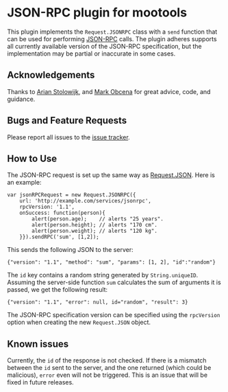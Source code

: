 # JSON-RPC plugin for mootools

This plugin implements the ``Request.JSONRPC`` class with a ``send`` function 
that can be used for performing [JSON-RPC](http://json-rpc.org/) calls. The 
plugin adheres supports all currently available version of the JSON-RPC 
specification, but the implementation may be partial or inaccurate in some 
cases.

## Acknowledgements

Thanks to [Arian Stolowijk](https://github.com/arian), and 
[Mark Obcena](http://keetology.com/) for great advice, code, and guidance.

## Bugs and Feature Requests

Please report all issues to the 
[issue tracker](https://github.com/foxbunny/mootools-jsonrpc/issues).

## How to Use

The JSON-RPC request is set up the same way as 
[Request.JSON](http://mootools.net/docs/core/Request/Request.JSON). Here is 
an example:

    var jsonRPCRequest = new Request.JSONRPC({
        url: 'http://example.com/services/jsonrpc',
        rpcVersion: '1.1', 
        onSuccess: function(person){
            alert(person.age);    // alerts "25 years".
            alert(person.height); // alerts "170 cm".
            alert(person.weight); // alerts "120 kg".
        }}).sendRPC('sum', [1,2]);

This sends the following JSON to the server:

    {"version": "1.1", "method": "sum", "params": [1, 2], "id":"random"}
    
The ``id`` key contains a random string generated by ``String.uniqueID``. 
Assuming the server-side function ``sum`` calculates the sum of arguments
it is passed, we get the following result:

    {"version": "1.1", "error": null, id="random", "result": 3}
    
The JSON-RPC specification version can be specified using the ``rpcVersion`` 
option when creating the new ``Request.JSON`` object. 

## Known issues

Currently, the ``id`` of the response is not checked. If there is a mismatch
between the ``id`` sent to the server, and the one returned (which could be 
malicious), ``error`` even will not be triggered. This is an issue that will 
be fixed in future releases.  

